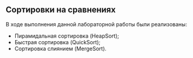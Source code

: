 ## Сортировки на сравнениях
В ходе выполнения данной лабораторной работы были реализованы:
- Пирамидальная сортировка (HeapSort);
- Быстрая сортировка (QuickSort);
- Сортировка слиянием (MergeSort).

